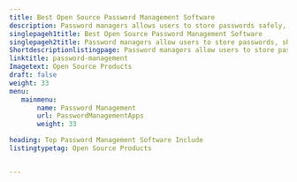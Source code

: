 ```yaml
---
title: Best Open Source Password Management Software
description: Password managers allows users to store passwords safely, share credentials across the team securely and easily login into various apps using master password.
singlepageh1title: Best Open Source Password Management Software
singlepageh2title: Password managers allow users to store passwords, share credentials across the team securely and easily login into various apps using one master password.
Shortdescriptionlistingpage: Password managers allow users to store passwords, share credentials across the team securely and easily login into various apps using one master password.
linktitle: password-management
Imagetext: Open Source Products
draft: false
weight: 33
menu:
   mainmenu: 
       name: Password Management
       url: PasswordManagementApps
       weight: 33

heading: Top Password Management Software Include
listingtypetag: Open Source Products


---
```


